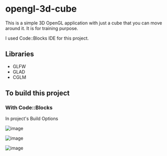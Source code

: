 # opengl-3d-cube
This is a simple 3D OpenGL application with just a cube that you can move around it. It is for training purpose.

I used Code::Blocks IDE for this project.

## Libraries
- GLFW
- GLAD
- CGLM

## To build this project
### With Code::Blocks
In project's Build Options

![image](https://github.com/eliferd/opengl-3d-cube/assets/1537036/0731dfde-a026-4ac7-846d-154d157bcb4b)

![image](https://github.com/eliferd/opengl-3d-cube/assets/1537036/b6ac6c33-f878-4638-ba2a-5dfb0910a2dd)

![image](https://github.com/eliferd/opengl-3d-cube/assets/1537036/e4e885c7-eb5b-42bd-881f-15a979b63645)

